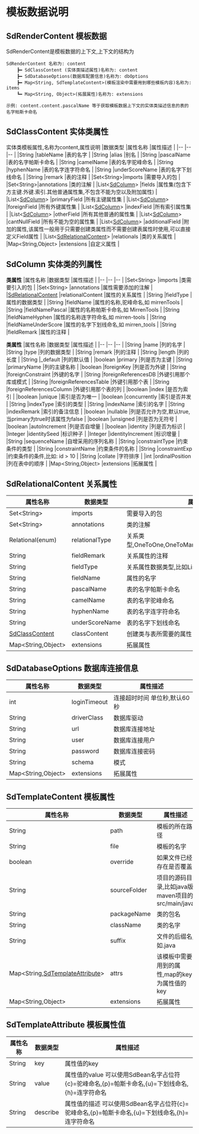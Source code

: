 # 模板数据说明
## SdRenderContent 模板数据
SdRenderContent是模板数据的上下文,上下文的结构为
```
SdRenderContent 名称为: content
	┣━ SdClassContent (实体类描述属性)名称为: content
	┣━ SdDatabaseOptions(数据库配置信息)名称为: dbOptions
	┣━ Map<String, SdTemplateContent>(模板渲染中需要用到哪些模板内容)名称为: items
	┗━ Map<String, Object>(拓展属性)名称为: extensions
	
示例: content.content.pascalName 等于获取模板数据上下文的实体类描述信息的表的名字帕斯卡命名
```
## SdClassContent 实体类属性
实体类模板属性,名称为content,属性说明
|数据类型	|属性名称	|属性描述	|
|--	|--	|--	|
|String	|tableName	|表的名字	|
|String	|alias	|别名	|
|String	|pascalName	|表的名字帕斯卡命名	|
|String	|camelName	|表的名字驼峰命名	|
|String	|hyphenName	|表的名字连字符命名	|
|String	|underScoreName	|表的名字下划线命名	|
|String	|remark	|表的注释	|
|Set&lt;String&gt;|imports	|需要导入的包	|
|Set&lt;String&gt;|annotations	|类的注解	|
|List&lt;[SdColumn](#sdcolumn-实体类的列属性)&gt;	|fields	|属性集(包含下方主键.外键.索引.其他普通属性集,不包含不能为空以及附加属性)	|
|List&lt;[SdColumn](#sdcolumn-实体类的列属性)&gt;	|primaryField	|所有主键属性集	|
|List&lt;[SdColumn](#sdcolumn-实体类的列属性)&gt;	|foreignField	|所有外键属性集	|
|List&lt;[SdColumn](#sdcolumn-实体类的列属性)&gt;	|indexField	|所有索引属性集	|
|List&lt;[SdColumn](#sdcolumn-实体类的列属性)&gt;	|otherField	|所有其他普通的属性集	|
|List&lt;[SdColumn](#sdcolumn-实体类的列属性)&gt;	|cantNullField	|所有不能为空的属性集	|
|List&lt;[SdColumn](#sdcolumn-实体类的列属性)&gt;	|additionalField	|附加的属性,该属性一般用于只需要创建类属性而不需要创建表属性时使用,可以直接定义Field属性	|
|List&lt;[SdRelationalContent](#sdrelationalcontent-关系属性)&gt;	|relationals	|类的关系属性	|
|Map&lt;String,Object&gt;	|extensions	|自定义属性	|
## SdColumn 实体类的列属性
**类属性**
|属性名称	|数据类型	|属性描述	|
|--	|--	|--	|
|Set&lt;String&gt;	|imports	|类需要引入的包	|
|Set&lt;String&gt;	|annotations	|属性需要添加的注解	|
|[SdRelationalContent](#sdrelationalcontent-关系属性)	|relationalContent	|属性的关系属性	|
|String	|fieldType	|属性的数据类型	|
|String	|fieldName	|属性的名称,驼峰命名,如 mirrenTools	|
|String	|fieldNamePascal	|属性的名称帕斯卡命名,如 MirrenTools	|
|String	|fieldNameHyphen	|属性的名称连字符命名,如 mirren-tools	|
|String	|fieldNameUnderScore	|属性的名字下划线命名,如 mirren_tools	|
|String	|fieldRemark	|属性的注释	|

**类属性**
|属性名称	|数据类型	|属性描述	|
|--	|--	|--	|
|String	|name	|列的名字	|
|String	|type	|列的数据类型	|
|String	|remark	|列的注释	|
|String	|length	|列的长度	|
|String	|_default	|列的默认值	|
|boolean	|primary	|列是否为主键	|
|String	|primaryName	|列的主键名称	|
|boolean	|foreignKey	|列是否为外键	|
|String	|foreignConstraint	|外键的名字	|
|String	|foreignReferencesDB	|外键引用那个库或模式	|
|String	|foreignReferencesTable	|外键引用那个表	|
|String	|foreignReferencesColumn	|外键引用那个表的列	|
|boolean	|index	|是否为索引	|
|boolean	|unique	|索引是否为唯一	|
|boolean	|concurrently	|索引是否并发	|
|String	|indexType	|索引的类型	|
|String	|indexName	|索引的名字	|
|String	|indexRemark	|索引的备注信息	|
|boolean	|nullable	|列是否允许为空,默认true,当primary为true时该属性为false	|
|boolean	|unsigned	|列是否为无符号	|
|boolean	|autoIncrement	|列是否自增量	|
|boolean	|identity	|列是否为标识	|
|Integer	|identitySeed	|标识种子	|
|Integer	|identityIncrement	|标识增量	|
|String	|sequenceName	|自增采用的序列名称	|
|String	|constraintType	|约束条件的类型	|
|String	|constraintName	|约束条件的名称	|
|String	|constraintExp	|约束条件的条件,比如: id &gt; 10	|
|String	|collate	|字符排序	|
|int	|ordinalPosition	|列在表中的顺序	|
|Map&lt;String,Object&gt;	|extensions	|拓展属性	|


## SdRelationalContent 关系属性
|属性名称	|数据类型	|属性描述	|
|--	|--	|--	|
|Set&lt;String&gt;|imports	|需要导入的包	|
|Set&lt;String&gt;|annotations	|类的注解	|
|Relational(enum)	|relationalType	|关系类型,OneToOne,OneToMany,ManyToOne,ManyToMany	|
|String	|fieldRemark	|关系属性的注释	|
|String	|fieldType	|关系属性数据类型,比如List&lt;Type&gt;	|
|String	|fieldName	|属性的名字	|
|String	|pascalName	|表的名字帕斯卡命名	|
|String	|camelName	|表的名字驼峰命名	|
|String	|hyphenName	|表的名字连字符命名	|
|String	|underScoreName	|表的名字下划线命名	|
|[SdClassContent](#sdclasscontent-实体类属性)	|classContent	|创建类与表所需要的属性	|
|Map&lt;String,Object&gt;	|extensions	|拓展属性	|
## SdDatabaseOptions 数据库连接信息
|属性名称	|数据类型	|属性描述	|
|--	|--	|--	|
|int	|loginTimeout	|连接超时时间 单位秒,默认60秒	|
|String	|driverClass	|数据库驱动	|
|String	|url	|数据库连接地址	|
|String	|user	|数据库连接用户	|
|String	|password	|数据库连接密码	|
|String	|schema	|模式	|
|Map&lt;String,Object&gt;	|extensions	|拓展属性	|
## SdTemplateContent 模板属性
|属性名称	|数据类型	|属性描述	|
|--	|--	|--	|
|String	|path	|模板的所在路径	|
|String	|file	|模板的名字	|
|boolean	|override	|如果文件已经存在是否覆盖	|
|String	|sourceFolder	|项目的源码目录,比如java版maven项目的src/main/java	|
|String	|packageName	|类的包名	|
|String	|className	|类的名字	|
|String	|suffix	|文件的后缀名,如.java	|
|Map&lt;String,[SdTemplateAttribute](#sdtemplateattribute-模板属性值)&gt;	|attrs	|该模板中需要用到的属性,map的key为属性值的key	|
|Map&lt;String,Object&gt;	|extensions	|拓展属性	|
## SdTemplateAttribute 模板属性值
|属性名称	|数据类型	|属性描述	|
|--	|--	|--	|
|String	|key	|属性值的key	|
|String	|value	|属性值的value 可以使用SdBean名字占位符{c}=驼峰命名,{p}=帕斯卡命名,{u}=下划线命名,{h}=连字符命名	|
|String	|describe	|属性值的描述 可以使用SdBean名字占位符{c}=驼峰命名,{p}=帕斯卡命名,{u}=下划线命名,{h}=连字符命名	|